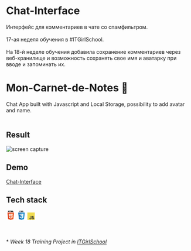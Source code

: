 # Chat-Interface
Интерфейс для комментариев в чате со спамфильтром.<br><br> 17-ая неделя обучения в #ITGirlSchool.<br><br>
На 18-й неделе обучения добавила сохранение комментариев через веб-хранилище и возможность сохранять свое имя и аватарку при вводе и запоминать их.

# Mon-Carnet-de-Notes 📔

Chat App built with Javascript and Local Storage, possibility to add avatar and name.
<br><br>

## Result
<img width="35%" alt="screen capture" src="../main/assets/img/captureweb.jpeg">

## Demo
[Chat-Interface]

## Tech stack

<code><img height="25" src="https://raw.githubusercontent.com/github/explore/80688e429a7d4ef2fca1e82350fe8e3517d3494d/topics/html/html.png"></code>
<code><img height="25" src="https://raw.githubusercontent.com/github/explore/80688e429a7d4ef2fca1e82350fe8e3517d3494d/topics/css/css.png"></code>
<code><img height="20" src="https://raw.githubusercontent.com/github/explore/80688e429a7d4ef2fca1e82350fe8e3517d3494d/topics/javascript/javascript.png"></code>




<br><br> 
\* _Week 18 Training Project in [ITGirlSchool]_ 
  

   [ITGirlSchool]: <https://itgirlschool.com/en>
   [Chat-Interface]: <https://alenagm.github.io/Chat-Interface/>
